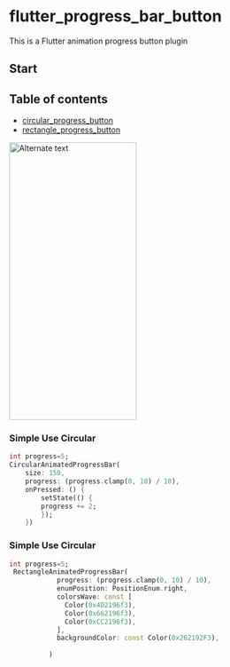 # flutter_progress_bar_button

This is a Flutter animation progress button plugin

## Start

## Table of contents

- [circular_progress_button](#circular)
- [rectangle_progress_button](#rectangle)

<img src="https://p3-xtjj-sign.byteimg.com/tos-cn-i-73owjymdk6/f7749ad139774aa1b0e3c26f81df50d8~tplv-73owjymdk6-jj-mark-v1:0:0:0:0:5o6Y6YeR5oqA5pyv56S-5Yy6IEAgN19iaXQ=:q75.awebp?rk3s=f64ab15b&x-expires=1724835129&x-signature=y4swuXFFccOMf4mV6Mjl3o1dQq4%3D" width = 230 height = 500  alt="Alternate text"/>

### Simple Use Circular

<a id="circular"></a>

```dart
int progress=5;
CircularAnimatedProgressBar(
    size: 150,
    progress: (progress.clamp(0, 10) / 10),
    onPressed: () {
        setState(() {
        progress += 2;
        });
    })
```

### Simple Use Circular

<a id="circular"></a>

```dart
int progress=5;
 RectangleAnimatedProgressBar(
            progress: (progress.clamp(0, 10) / 10),
            enumPosition: PositionEnum.right,
            colorsWave: const [
              Color(0x4D2196f3),
              Color(0x662196f3),
              Color(0xCC2196f3),
            ],
            backgroundColor: const Color(0x262192F3),
            
          )
```

